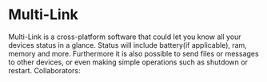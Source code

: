 # Multi-Link
Multi-Link is a cross-platform software that could let you know all your devices 
status in a glance. Status will include battery(if applicable), ram, memory and more.
Furthermore it is also possible to send files or messages to other devices, or even 
making simple operations such as shutdown or restart.
Collaborators: 